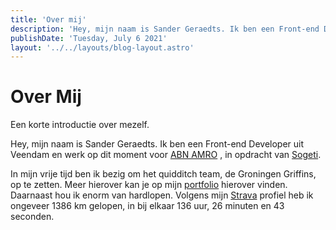 ```yaml
---
title: 'Over mij'
description: 'Hey, mijn naam is Sander Geraedts. Ik ben een Front-end Developer uit Veendam en werk op dit moment voor ABN AMRO, in opdracht van Sogeti.'
publishDate: 'Tuesday, July 6 2021'
layout: '../../layouts/blog-layout.astro'
---
```


# Over Mij

Een korte introductie over mezelf.

Hey, mijn naam is Sander Geraedts. Ik ben een Front-end Developer uit Veendam en werk op dit moment voor [ABN AMRO](https://www.abnamro.nl/) , in opdracht van [Sogeti](/blog/over-mij).

In mijn vrije tijd ben ik bezig om het quidditch team, de Groningen Griffins, op te zetten. Meer hierover kan je op mijn [portfolio](https://sanderg.nl/portfolio/groningen-griffins) hierover vinden. Daarnaast hou ik enorm van hardlopen. Volgens mijn [Strava](https://www.strava.com/athletes/43070778) profiel heb ik ongeveer 1386 km gelopen, in bij elkaar 136 uur, 26 minuten en 43 seconden.
